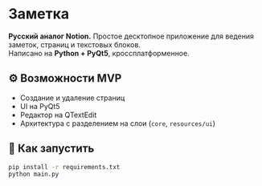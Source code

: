 # Заметка

**Русский аналог Notion.** Простое десктопное приложение для ведения заметок, страниц и текстовых блоков.  
Написано на **Python + PyQt5**, кроссплатформенное.

## ⚙️ Возможности MVP

- Создание и удаление страниц
- UI на PyQt5
- Редактор на QTextEdit
- Архитектура с разделением на слои (`core`, `resources/ui`)

## 🚀 Как запустить

```bash
pip install -r requirements.txt
python main.py
